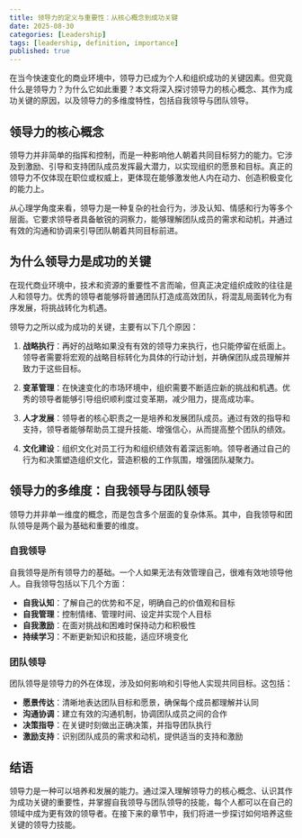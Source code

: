 ```yaml
---
title: 领导力的定义与重要性：从核心概念到成功关键
date: 2025-08-30
categories: [Leadership]
tags: [leadership, definition, importance]
published: true
---
```


在当今快速变化的商业环境中，领导力已成为个人和组织成功的关键因素。但究竟什么是领导力？为什么它如此重要？本文将深入探讨领导力的核心概念、其作为成功关键的原因，以及领导力的多维度特性，包括自我领导与团队领导。

## 领导力的核心概念

领导力并非简单的指挥和控制，而是一种影响他人朝着共同目标努力的能力。它涉及到激励、引导和支持团队成员发挥最大潜力，以实现组织的愿景和目标。真正的领导力不仅体现在职位或权威上，更体现在能够激发他人内在动力、创造积极变化的能力上。

从心理学角度来看，领导力是一种复杂的社会行为，涉及认知、情感和行为等多个层面。它要求领导者具备敏锐的洞察力，能够理解团队成员的需求和动机，并通过有效的沟通和协调来引导团队朝着共同目标前进。

## 为什么领导力是成功的关键

在现代商业环境中，技术和资源的重要性不言而喻，但真正决定组织成败的往往是人和领导力。优秀的领导者能够将普通团队打造成高效团队，将混乱局面转化为有序发展，将挑战转化为机遇。

领导力之所以成为成功的关键，主要有以下几个原因：

1. **战略执行**：再好的战略如果没有有效的领导力来执行，也只能停留在纸面上。领导者需要将宏观的战略目标转化为具体的行动计划，并确保团队成员理解并致力于这些目标。

2. **变革管理**：在快速变化的市场环境中，组织需要不断适应新的挑战和机遇。优秀的领导者能够引导组织顺利度过变革期，减少阻力，提高成功率。

3. **人才发展**：领导者的核心职责之一是培养和发展团队成员。通过有效的指导和支持，领导者能够帮助员工提升技能、增强信心，从而提高整个团队的绩效。

4. **文化建设**：组织文化对员工行为和组织绩效有着深远影响。领导者通过自己的行为和决策塑造组织文化，营造积极的工作氛围，增强团队凝聚力。

## 领导力的多维度：自我领导与团队领导

领导力并非单一维度的概念，而是包含多个层面的复杂体系。其中，自我领导和团队领导是两个最为基础和重要的维度。

### 自我领导

自我领导是所有领导力的基础。一个人如果无法有效管理自己，很难有效地领导他人。自我领导包括以下几个方面：

- **自我认知**：了解自己的优势和不足，明确自己的价值观和目标
- **自我管理**：控制情绪、管理时间、设定并实现个人目标
- **自我激励**：在面对挑战和困难时保持动力和积极性
- **持续学习**：不断更新知识和技能，适应环境变化

### 团队领导

团队领导是领导力的外在体现，涉及如何影响和引导他人实现共同目标。这包括：

- **愿景传达**：清晰地表达团队目标和愿景，确保每个成员都理解并认同
- **沟通协调**：建立有效的沟通机制，协调团队成员之间的合作
- **决策指导**：在关键时刻做出正确决策，并指导团队执行
- **激励支持**：识别团队成员的需求和动机，提供适当的支持和激励

## 结语

领导力是一种可以培养和发展的能力。通过深入理解领导力的核心概念、认识其作为成功关键的重要性，并掌握自我领导与团队领导的技能，每个人都可以在自己的领域中成为更有效的领导者。在接下来的章节中，我们将进一步探讨如何培养这些关键的领导力技能。